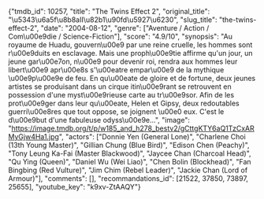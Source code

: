 {"tmdb_id": 10257, "title": "The Twins Effect 2", "original_title": "\u5343\u6a5f\u8b8aII\u82b1\u90fd\u5927\u6230", "slug_title": "the-twins-effect-2", "date": "2004-08-12", "genre": ["Aventure / Action / Com\u00e9die / Science-Fiction"], "score": "4.9/10", "synopsis": "Au royaume de Huadu, gouvern\u00e9 par une reine cruelle, les hommes sont r\u00e9duits en esclavage. Mais une proph\u00e9tie affirme qu'un jour, un jeune gar\u00e7on, n\u00e9 pour devenir roi, rendra aux hommes leur libert\u00e9 apr\u00e8s s'\u00eatre empar\u00e9 de la mythique \u00e9p\u00e9e de feu. En qu\u00eate de gloire et de fortune, deux jeunes artistes se produisant dans un cirque itin\u00e9rant se retrouvent en possession d'une myst\u00e9rieuse carte au tr\u00e9sor. Afin de les prot\u00e9ger dans leur qu\u00eate, Helen et Gipsy, deux redoutables guerri\u00e8res que tout oppose, se joignent \u00e0 eux. C'est le d\u00e9but d'une fabuleuse odyss\u00e9e...", "image": "https://image.tmdb.org/t/p/w185_and_h278_bestv2/gCttgKTY6aQ1TzCxARMyGjw4Ha1.jpg", "actors": ["Donnie Yen (General Lone)", "Charlene Choi (13th Young Master)", "Gillian Chung (Blue Bird)", "Edison Chen (Peachy)", "Tony Leung Ka-Fai (Master Blackwood)", "Jaycee Chan (Charcoal Head)", "Qu Ying (Queen)", "Daniel Wu (Wei Liao)", "Chen Bolin (Blockhead)", "Fan Bingbing (Red Vulture)", "Jim Chim (Rebel Leader)", "Jackie Chan (Lord of Armour)"], "comments": [], "recommandations_id": [21522, 37850, 73897, 25655], "youtube_key": "k9xv-ZtAAQY"}